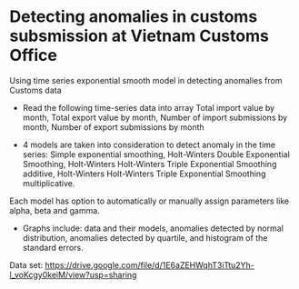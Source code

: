 # Detecting anomalies in customs subsmission at Vietnam Customs Office

Using time series exponential smooth model in detecting anomalies from Customs data

* Read the following time-series data into array
Total import value by month, Total export value by month, Number of import submissions by month, Number of export submissions by month

* 4 models are taken into consideration to detect anomaly in the time series: Simple exponential smoothing, Holt-Winters Double Exponential Smoothing, Holt-Winters Holt-Winters Triple Exponential Smoothing additive, Holt-Winters Holt-Winters Triple Exponential Smoothing multiplicative.

Each model has option to automatically or manually assign parameters like alpha, beta and gamma.

* Graphs include: data and their models, anomalies detected by normal distribution, anomalies detected by quartile, and histogram of the standard errors. 

Data set: https://drive.google.com/file/d/1E6aZEHWqhT3iTtu2Yh-l_voKcgy0keiM/view?usp=sharing
